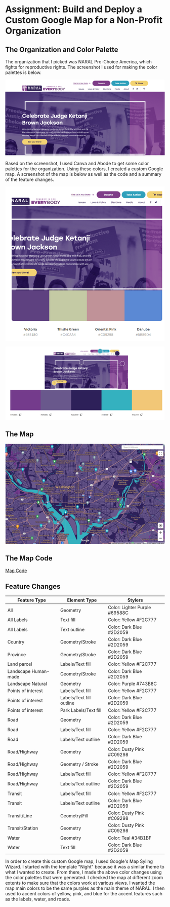 # Assignment: Build and Deploy a Custom Google Map for a Non-Profit Organization

## The Organization and Color Palette

The organization that I picked was NARAL Pro-Choice America, which fights for reproductive rights. The screenshot I used for making the color palettes is below.

![Screenshot of NARAL's Website](WebsiteImage.png)

Based on the screenshot, I used Canva and Abode to get some color palettes for the organization. Using these colors, I created a custom Google map. A screenshot of the map is below as well as the code and a summary of the feature changes. 

![Canva Color Palette](ColorPalette.png)

![Adobe Color Palette](ColorPaletteEnhanced.png)


## The Map

![Screenshot of Map](ScreenshotofMap.png)


## The Map Code

[Map Code](Code.json)

## Feature Changes

| Feature Type | Element Type | Stylers |
|--- | --- | --- |
| All | Geometry | Color: Lighter Purple #69588C |
| All	Labels | Text fill | Color: Yellow #F2C777  |
| All	Labels | Text outline	| Color: Dark Blue #2D2059 |
| Country	| Geometry/Stroke	| Color: Dark Blue #2D2059 |
| Province | Geometry/Stroke |	Color: Dark Blue #2D2059 |
| Land parcel	| Labels/Text fill | Color: Yellow #F2C777 |
| Landscape Human-made |	Geometry/Stroke	| Color: Dark Blue #2D2059 |
| Landscape Natural | Geometry | Color: Purple #743B8C |
| Points of interest |	Labels/Text fill |	Color: Yellow #F2C777 |
| Points of interest |	Labels/Text fill outline | Color: Dark Blue #2D2059 |
| Points of interest | Park	Labels/Text fill | Color: Yellow #F2C777 |
| Road | Geometry |	Color: Dark Blue #2D2059 |
| Road | Labels/Text fill	| Color: Yellow #F2C777 |
| Road |	Labels/Text outline |	Color: Dark Blue #2D2059 |
| Road/Highway | Geometry	| Color: Dusty Pink #C09298 |
| Road/Highway |	Geometry / Stroke |	Color: Dark Blue #2D2059 |
| Road/Highway |	Labels/Text fill |	Color: Yellow #F2C777 |
| Road/Highway |	Labels/Text outline |	Color: Dark Blue #2D2059 |
| Transit |	Labels/Text fill | Color: Yellow #F2C777 |
| Transit |	Labels/Text outline | Color: Dark Blue #2D2059 |
| Transit/Line |	Geometry/Fill	| Color: Dusty Pink #C09298  |
| Transit/Station	| Geometry | Color: Dusty Pink #C09298 |
| Water |	Geometry |	Color: Teal #34B1BF |
| Water |	Text fill |	Color: Dark Blue #2D2059 |

In order to create this custom Google map, I used Google's Map Syling Wizard. I started with the template "Night" because it was a similar theme to what I wanted to create. From there, I made the above color changes using the color palettes that were generated. I checked the map at different zoom extents to make sure that the colors work at various views. I wanted the map main colors to be the same purples as the main theme of NARAL. I then used to accent colors of yellow, pink, and blue for the accent features such as the labels, water, and roads. 
